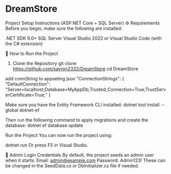 # DreamStore

Project Setup Instructions (ASP.NET Core + SQL Server)
⚙️ Requirements
Before you begin, make sure the following are installed:

.NET SDK 9.0+
SQL Server
Visual Studio 2022 or Visual Studio Code (with the C# extension)

🔧 How to Run the Project
1. Clone the Repository
git clone https://github.com/sayron2332/DreamStore
cd DreamStore

add connString to appseting json
"ConnectionStrings": {
  "DefaultConnection": "Server=localhost;Database=MyAppDb;Trusted_Connection=True;TrustServerCertificate=True;"
}

Make sure you have the Entity Framework CLI installed:
dotnet tool install --global dotnet-ef

Then run the following command to apply migrations and create the database:
dotnet ef database update

Run the Project
You can now run the project using:

dotnet run
Or press F5 in Visual Studio.

🔑 Admin Login Credentials
By default, the project seeds an admin user when it starts:
Email: admin@example.com
Password: Admin123!
These can be changed in the SeedData.cs or DbInitializer.cs file if needed.
